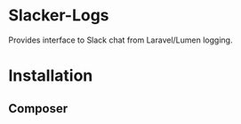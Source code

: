 # Slacker-Logs
Provides interface to Slack chat from Laravel/Lumen logging.
# Installation
## Composer
